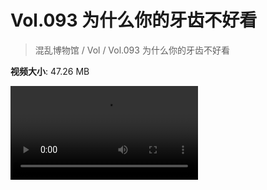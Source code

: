 # Vol.093 为什么你的牙齿不好看

> 混乱博物馆 / Vol / Vol.093 为什么你的牙齿不好看

**视频大小**: 47.26 MB

<div class="video"><video src="https://file.hsyhx.top/archive/混乱博物馆/Vol/093.mp4" controls preload>🤔 您的浏览器不支持 video 标签</video></div>